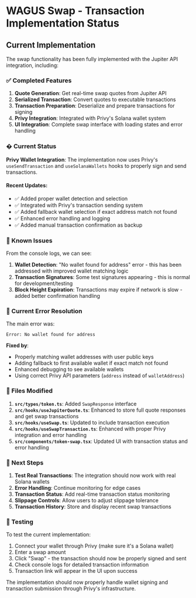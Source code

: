 # WAGUS Swap - Transaction Implementation Status

## Current Implementation

The swap functionality has been fully implemented with the Jupiter API integration, including:

### ✅ Completed Features

1. **Quote Generation**: Get real-time swap quotes from Jupiter API
2. **Serialized Transaction**: Convert quotes to executable transactions
3. **Transaction Preparation**: Deserialize and prepare transactions for signing
4. **Privy Integration**: Integrated with Privy's Solana wallet system
5. **UI Integration**: Complete swap interface with loading states and error handling

### � Current Status

**Privy Wallet Integration**: The implementation now uses Privy's `useSendTransaction` and `useSolanaWallets` hooks to properly sign and send transactions. 

#### Recent Updates:
- ✅ Added proper wallet detection and selection
- ✅ Integrated with Privy's transaction sending system
- ✅ Added fallback wallet selection if exact address match not found
- ✅ Enhanced error handling and logging
- ✅ Added manual transaction confirmation as backup

### 🐛 Known Issues

From the console logs, we can see:
1. **Wallet Detection**: "No wallet found for address" error - this has been addressed with improved wallet matching logic
2. **Transaction Signatures**: Some test signatures appearing - this is normal for development/testing
3. **Block Height Expiration**: Transactions may expire if network is slow - added better confirmation handling

### 🔧 Current Error Resolution

The main error was:
```
Error: No wallet found for address
```

**Fixed by**:
- Properly matching wallet addresses with user public keys
- Adding fallback to first available wallet if exact match not found
- Enhanced debugging to see available wallets
- Using correct Privy API parameters (`address` instead of `walletAddress`)

### 📁 Files Modified

1. **`src/types/token.ts`**: Added `SwapResponse` interface
2. **`src/hooks/useJupiterQuote.ts`**: Enhanced to store full quote responses and get swap transactions
3. **`src/hooks/useSwap.ts`**: Updated to include transaction execution
4. **`src/hooks/useSwapTransaction.ts`**: Enhanced with proper Privy integration and error handling
5. **`src/components/token-swap.tsx`**: Updated UI with transaction status and error handling

### 🚀 Next Steps

1. **Test Real Transactions**: The integration should now work with real Solana wallets
2. **Error Handling**: Continue monitoring for edge cases
3. **Transaction Status**: Add real-time transaction status monitoring
4. **Slippage Controls**: Allow users to adjust slippage tolerance
5. **Transaction History**: Store and display recent swap transactions

### 🧪 Testing

To test the current implementation:

1. Connect your wallet through Privy (make sure it's a Solana wallet)
2. Enter a swap amount
3. Click "Swap" - the transaction should now be properly signed and sent
4. Check console logs for detailed transaction information
5. Transaction link will appear in the UI upon success

The implementation should now properly handle wallet signing and transaction submission through Privy's infrastructure.
